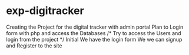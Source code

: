 # exp-digitracker
Creating the Project for the digital tracker with admin portal
Plan to Login form with php and access the Databases
/* Try to access the Users and login from the project */
Initial We have the login form We we can signup and Register to the site
